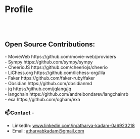 # Profile
<br></br>
## Open Source Contributions:
<p style="display: flow;">
  - MovieWeb https://github.com/movie-web/providers<br>
  - Sympy https://github.com/sympy/sympy<br>
  - CheerioJS https://github.com/cheeriojs/cheerio<br>
  - LiChess.org https://github.com/lichess-org/lila<br>
  - Faker https://github.com/faker-ruby/faker<br>
  - Obsidian https://github.com/obsidianmd<br>
  - jq https://github.com/jqlang/jq<br>
  - langchain https://github.com/andreibondarev/langchainrb<br>
  - exa https://github.com/ogham/exa<br>
</p>

### 📫Contact -
- LinkedIn: www.linkedin.com/in/atharva-kadam-0a6923218
- Email: atharvabkadam@gmail.com
<!--
**capak07/capak07** is a ✨ _special_ ✨ repository because its `README.md` (this file) appears on your GitHub profile.

Here are some ideas to get you started:

- 🔭 I’m currently working on ...
- 🌱 I’m currently learning ...
- 👯 I’m looking to collaborate on ...
- 🤔 I’m looking for help with ...
- 💬 Ask me about ...
- 📫 How to reach me: ...
- 😄 Pronouns: ...
- ⚡ Fun fact: ...
-->
